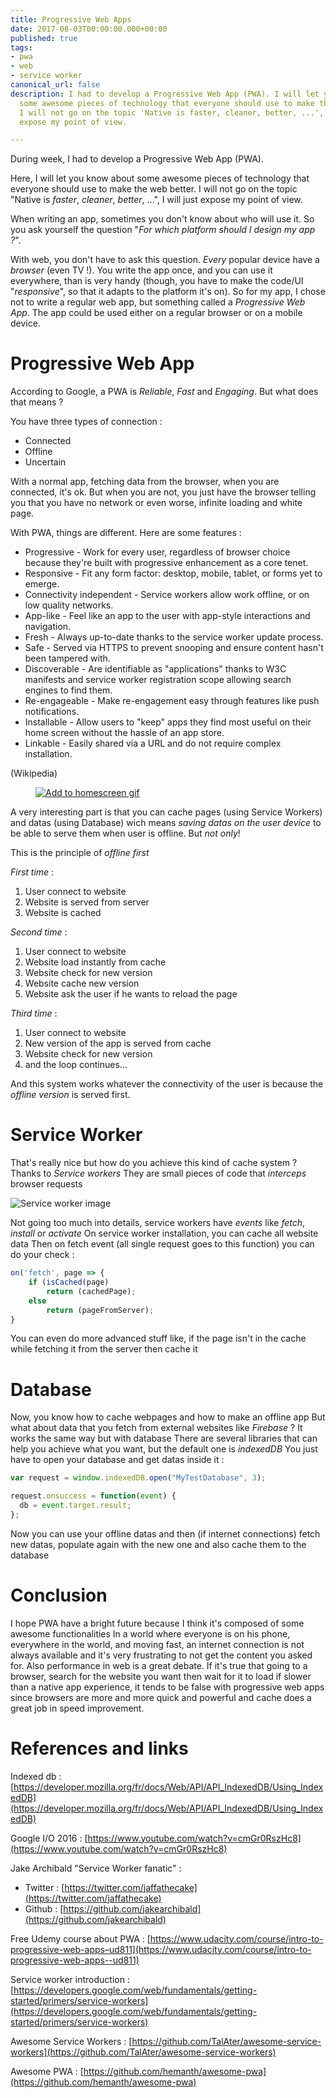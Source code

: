 ```yaml
---
title: Progressive Web Apps
date: 2017-08-03T00:00:00.000+00:00
published: true
tags:
- pwa
- web
- service worker
canonical_url: false
description: I had to develop a Progressive Web App (PWA). I will let you know about
  some awesome pieces of technology that everyone should use to make the web better.
  I will not go on the topic 'Native is faster, cleaner, better, ...', I will just
  expose my point of view.

---
```

During week, I had to develop a Progressive Web App (PWA).

Here, I will let you know about some awesome pieces of technology that everyone should use to make the web better. I will not go on the topic "Native is _faster_, _cleaner_, _better_, ...", I will just expose my point of view.

When writing an app, sometimes you don't know about who will use it. So you ask yourself the question "_For which platform should I design my app ?_".

With web, you don't have to ask this question. _Every_ popular device have a _browser_ (even TV !). You write the app once, and you can use it everywhere, than is very handy (though, you have to make the code/UI "_responsive_", so that it adapts to the platform it's on). So for my app, I chose not to write a regular web app, but something called a _Progressive Web App_. The app could be used either on a regular browser or on a mobile device.

# Progressive Web App

According to Google, a PWA is _Reliable_, _Fast_ and _Engaging_. But what does that means ?

You have three types of connection :

* Connected
* Offline
* Uncertain

With a normal app, fetching data from the browser, when you are connected, it's ok. But when you are not, you just have the browser telling you that you have no network or even worse, infinite loading and white page.

With PWA, things are different. Here are some features :

* Progressive - Work for every user, regardless of browser choice because they're built with progressive enhancement as a core tenet.
* Responsive - Fit any form factor: desktop, mobile, tablet, or forms yet to emerge.
* Connectivity independent - Service workers allow work offline, or on low quality networks.
* App-like - Feel like an app to the user with app-style interactions and navigation.
* Fresh - Always up-to-date thanks to the service worker update process.
* Safe - Served via HTTPS to prevent snooping and ensure content hasn't been tampered with.
* Discoverable - Are identifiable as "applications" thanks to W3C manifests and service worker registration scope allowing search engines to find them.
* Re-engageable - Make re-engagement easy through features like push notifications.
* Installable - Allow users to "keep" apps they find most useful on their home screen without the hassle of an app store.
* Linkable - Easily shared via a URL and do not require complex installation.

(Wikipedia)

<a href="https://www.youtube.com/watch?v=xkme8WFyoXw"><figure class="tmblr-full" data-orig-height="410" data-orig-width="728" data-orig-src="https://images.frandroid.com/wp-content/uploads/2017/02/progressive-web-app-pwa.gif"><img class="ui fluid rounded image" alt="Add to homescreen gif" src="https://66.media.tumblr.com/e56d5ab77a13b4267657767f8d0cb076/tumblr_inline_pjzq37qoiG1s8uopm_540.gif" data-orig-height="410" data-orig-width="728" data-orig-src="https://images.frandroid.com/wp-content/uploads/2017/02/progressive-web-app-pwa.gif"></figure></a>

A very interesting part is that you can cache pages (using Service Workers) and datas (using Database) wich means _saving datas on the user device_ to be able to serve them when user is offline. But _not only_!

This is the principle of _offline first_

_First time_ :

1. User connect to website
2. Website is served from server
3. Website is cached

_Second time_ :

1. User connect to website
2. Website load instantly from cache
3. Website check for new version
4. Website cache new version
5. Website ask the user if he wants to reload the page

_Third time_ :

1. User connect to website
2. New version of the app is served from cache
3. Website check for new version
4. and the loop continues...

And this system works whatever the connectivity of the user is because the _offline version_ is served first.

# Service Worker

That's really nice but how do you achieve this kind of cache system ? Thanks to _Service workers_ They are small pieces of code that _interceps_ browser requests

![Service worker image](https://infrequently.org/14/html5devconf_oct/images/sw_model.png)

Not going too much into details, service workers have _events_ like _fetch_, _install_ or _activate_ On service worker installation, you can cache all website data
Then on fetch event (all single request goes to this function) you can do your check :

```js
on('fetch', page => {
    if (isCached(page)
        return (cachedPage);
    else
        return (pageFromServer);
}
```

You can even do more advanced stuff like, if the page isn't in the cache while fetching it from the server then cache it

# Database

Now, you know how to cache webpages and how to make an offline app But what about data that you fetch from external websites like _Firebase_ ? It works the same way but with database
There are several libraries that can help you achieve what you want, but the default one is _indexedDB_ You just have to open your database and get datas inside it :

```js
var request = window.indexedDB.open("MyTestDatabase", 3);

request.onsuccess = function(event) {
  db = event.target.result;
};
```

Now you can use your offline datas and then (if internet connections) fetch new datas, populate again with the new one and also cache them to the database

# Conclusion

I hope PWA have a bright future because I think it's composed of some awesome functionalities In a world where everyone is on his phone, everywhere in the world, and moving fast, an internet connection is not always available and it's very frustrating to not get the content you asked for.
Also performance in web is a great debate. If it's true that going to a browser, search for the website you want then wait for it to load if slower than a native app experience, it tends to be false with progressive web apps since browsers are more and more quick and powerful and cache does a great job in speed improvement.

# References and links

Indexed db : [https://developer.mozilla.org/fr/docs/Web/API/API_IndexedDB/Using_IndexedDB](https://developer.mozilla.org/fr/docs/Web/API/API_IndexedDB/Using_IndexedDB)

Google I/O 2016 : [https://www.youtube.com/watch?v=cmGr0RszHc8](https://www.youtube.com/watch?v=cmGr0RszHc8)

Jake Archibald "Service Worker fanatic" :

* Twitter : [https://twitter.com/jaffathecake](https://twitter.com/jaffathecake)
* Github : [https://github.com/jakearchibald](https://github.com/jakearchibald)

Free Udemy course about PWA : [https://www.udacity.com/course/intro-to-progressive-web-apps–ud811](https://www.udacity.com/course/intro-to-progressive-web-apps--ud811)

Service worker introduction : [https://developers.google.com/web/fundamentals/getting-started/primers/service-workers](https://developers.google.com/web/fundamentals/getting-started/primers/service-workers)

Awesome Service Workers : [https://github.com/TalAter/awesome-service-workers](https://github.com/TalAter/awesome-service-workers)

Awesome PWA : [https://github.com/hemanth/awesome-pwa](https://github.com/hemanth/awesome-pwa)